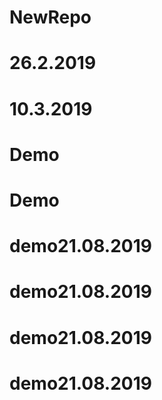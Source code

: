 # NewRepo
# 26.2.2019
# 10.3.2019
# Demo
# Demo
# demo21.08.2019
# demo21.08.2019
# demo21.08.2019
# demo21.08.2019

